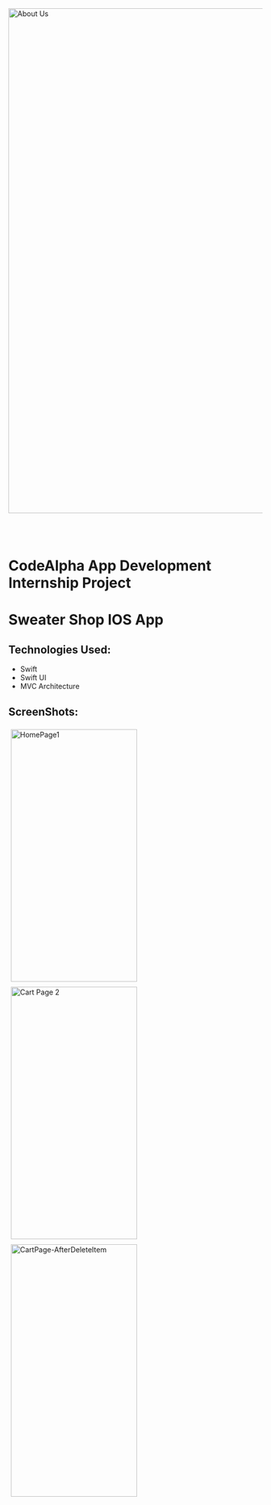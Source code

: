 <img src="https://github.com/Mohamed-khaled0/CodeAlpha/assets/69611091/dda8a863-2d6b-474e-b293-a417c12487c2" alt="About Us" width="1000"/>

<br/><br/>

# CodeAlpha App Development Internship Project
# Sweater Shop IOS App

## Technologies Used:
- Swift 
- Swift UI
- MVC Architecture 


## ScreenShots:

<p float="left">
    <img src="https://github.com/Mohamed-khaled0/E-Commerce-IOS-CodeAlpha-Internship/assets/69611091/7773d81d-47d2-4c21-8b5c-aded2f03e74f" alt="HomePage1" width="250" height="500" style="display:inline; margin:5px;">
    <img src="https://github.com/Mohamed-khaled0/E-Commerce-IOS-CodeAlpha-Internship/assets/69611091/242c9c0a-4ee9-47f4-9480-7fd23b8472a3" alt="Cart Page 2" width="250" height="500" style="display:inline; margin:5px;">
    <img src="https://github.com/Mohamed-khaled0/E-Commerce-IOS-CodeAlpha-Internship/assets/69611091/2af5a5bd-ed73-4df4-b542-c2098f9f3d9d" alt="CartPage-AfterDeleteItem" width="250" height="500" style="display:inline; margin:5px;">
  </p>







